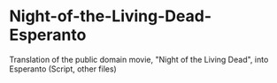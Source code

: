 Night-of-the-Living-Dead-Esperanto
==================================

Translation of the public domain movie, "Night of the Living Dead", into Esperanto (Script, other files)
